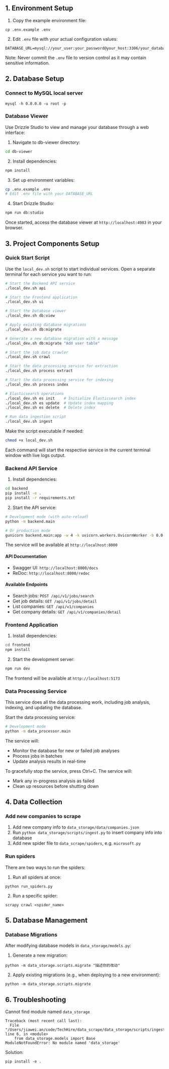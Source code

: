 ## 1. Environment Setup

1. Copy the example environment file:
```
cp .env.example .env
```

2. Edit `.env` file with your actual configuration values:
```
DATABASE_URL=mysql://your_user:your_password@your_host:3306/your_database
```

Note: Never commit the `.env` file to version control as it may contain sensitive information.

## 2. Database Setup

### Connect to MySQL local server
```
mysql -h 0.0.0.0 -u root -p
```

### Database Viewer
Use Drizzle Studio to view and manage your database through a web interface:

1. Navigate to db-viewer directory:
```bash
cd db-viewer
```

2. Install dependencies:
```bash
npm install
```

3. Set up environment variables:
```bash
cp .env.example .env
# Edit .env file with your DATABASE_URL
```

4. Start Drizzle Studio:
```bash
npm run db:studio
```

Once started, access the database viewer at `http://localhost:4983` in your browser.

## 3. Project Components Setup

### Quick Start Script
Use the `local_dev.sh` script to start individual services. Open a separate terminal for each service you want to run:

```bash
# Start the Backend API service
./local_dev.sh api

# Start the Frontend application
./local_dev.sh ui

# Start the Database viewer
./local_dev.sh db:view

# Apply existing database migrations
./local_dev.sh db:migrate

# Generate a new database migration with a message
./local_dev.sh db:migrate "Add user table"

# Start the job data crawler
./local_dev.sh crawl

# Start the data processing service for extraction
./local_dev.sh process extract

# Start the data processing service for indexing
./local_dev.sh process index

# Elasticsearch operations
./local_dev.sh es init    # Initialize Elasticsearch index
./local_dev.sh es update  # Update index mapping
./local_dev.sh es delete  # Delete index

# Run data ingestion script
./local_dev.sh ingest
```

Make the script executable if needed:
```bash
chmod +x local_dev.sh
```

Each command will start the respective service in the current terminal window with live logs output.

### Backend API Service

1. Install dependencies:
```bash
cd backend
pip install -e .
pip install -r requirements.txt
```

2. Start the API service:
```bash
# Development mode (with auto-reload)
python -m backend.main

# Or production mode
gunicorn backend.main:app -w 4 -k uvicorn.workers.UvicornWorker -b 0.0.0.0:8000
```

The service will be available at `http://localhost:8000`

#### API Documentation
- Swagger UI: `http://localhost:8000/docs`
- ReDoc: `http://localhost:8000/redoc`

#### Available Endpoints
- Search jobs: `POST /api/v1/jobs/search`
- Get job details: `GET /api/v1/jobs/detail`
- List companies: `GET /api/v1/companies`
- Get company details: `GET /api/v1/companies/detail`

### Frontend Application

1. Install dependencies:
```bash
cd frontend
npm install
```

2. Start the development server:
```bash
npm run dev
```

The frontend will be available at `http://localhost:5173`

### Data Processing Service
This service does all the data processing work, including job analysis, indexing, and updating the database.

Start the data processing service:
```bash
# Development mode
python -m data_processor.main
```

The service will:
- Monitor the database for new or failed job analyses
- Process jobs in batches
- Update analysis results in real-time

To gracefully stop the service, press Ctrl+C. The service will:
- Mark any in-progress analysis as failed
- Clean up resources before shutting down

## 4. Data Collection

### Add new companies to scrape
1. Add new company info to `data_storage/data/companies.json`
2. Run `python data_storage/scripts/ingest.py` to insert company info into database
3. Add new spider file to `data_scrape/spiders`, e.g. `microsoft.py`

### Run spiders
There are two ways to run the spiders:

1. Run all spiders at once:
```
python run_spiders.py
```

2. Run a specific spider:
```
scrapy crawl <spider_name>
```

## 5. Database Management

### Database Migrations
After modifying database models in `data_storage/models.py`:

1. Generate a new migration:
```
python -m data_storage.scripts.migrate "描述你的改动"
```

2. Apply existing migrations (e.g., when deploying to a new environment):
```
python -m data_storage.scripts.migrate
```

## 6. Troubleshooting
Cannot find module named `data_storage`
```
Traceback (most recent call last):
  File "/Users/jiawei.an/code/TechHire/data_scrape/data_storage/scripts/ingest.py", line 6, in <module>
    from data_storage.models import Base
ModuleNotFoundError: No module named 'data_storage'
```

Solution:
```
pip install -e .
```